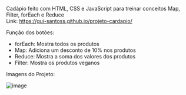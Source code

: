 Cadápio feito com HTML, CSS e JavaScript para treinar conceitos Map, Filter, forEach e Reduce <br>
Link: https://gui-santoss.github.io/projeto-cardapio/

Função dos botões: <br>

<ul>
  <li>forEach: Mostra todos os produtos 
  <li>Map: Adiciona um desconto de 10% nos produtos 
  <li>Reduce: Mostra a soma dos valores dos produtos 
  <li>Filter: Mostra os produtos veganos
</ul>


Imagens do Projeto: 

![image](https://github.com/gui-santoss/projeto-cardapio/assets/125603796/b232d80f-68af-4f0b-b0f9-fc72f35facf3)
